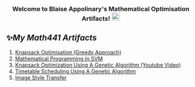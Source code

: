 <h3 align="center">
  Welcome to Blaise Appolinary's Mathematical Optimisation Artifacts!
  <img src="https://media.giphy.com/media/hvRJCLFzcasrR4ia7z/giphy.gif" width="22">
</h3>
 
## ✨*My Math441 Artifacts*
1. [Knapsack Optimisation (Greedy Approach)](https://github.com/Blaise143/Knapsack-Optimization/blob/main/Knapsack.ipynb)
2. [Mathematical Programming In SVM](https://github.com/Blaise143/Mathematical-Programming-in-Support-Vector-Machines/blob/master/Main.ipynb)
3. [Knapsack Optimization Using A Genetic Algorithm (Youtube Video)](https://youtu.be/TH2tgm_0b3Q)
4. [Timetable Scheduling Using A Genetic Algorithm](https://github.com/Blaise143/Scheduling_Optimization--Genetic_Algorithm/blob/main/GeneticAlgorithm.ipynb)
5. [Image Style Transfer](https://github.com/Blaise143/Image-Style-Transfer/blob/main/Image%20Style%20Transfer.ipynb)

